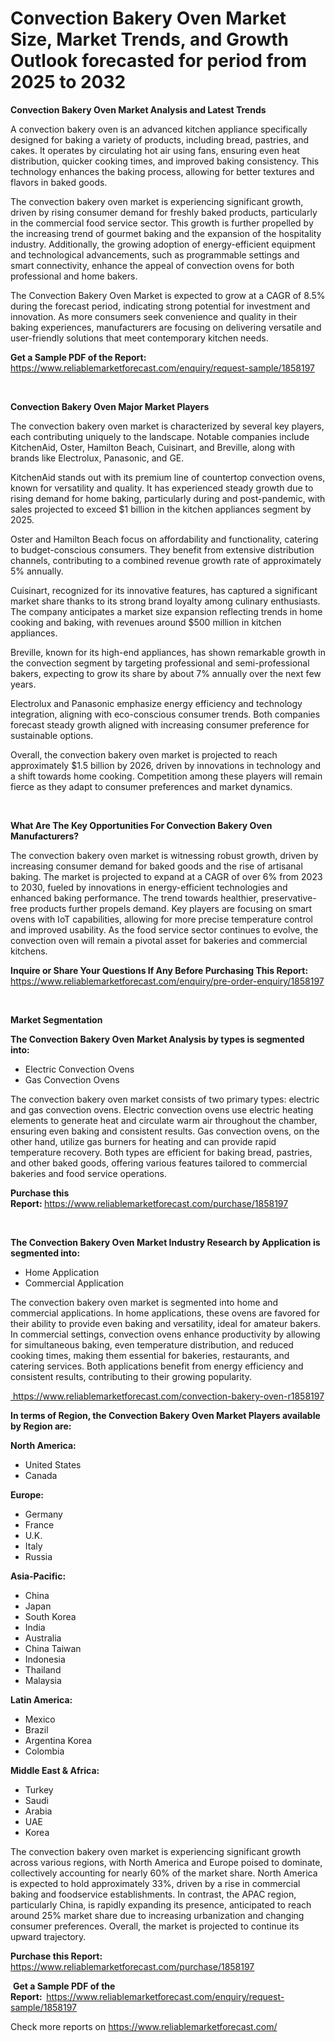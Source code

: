 <p><h1>Convection Bakery Oven Market Size, Market Trends, and Growth Outlook forecasted for period from 2025 to 2032</h1></p><p><strong>Convection Bakery Oven Market Analysis and Latest Trends</strong></p>
<p><p>A convection bakery oven is an advanced kitchen appliance specifically designed for baking a variety of products, including bread, pastries, and cakes. It operates by circulating hot air using fans, ensuring even heat distribution, quicker cooking times, and improved baking consistency. This technology enhances the baking process, allowing for better textures and flavors in baked goods.</p><p>The convection bakery oven market is experiencing significant growth, driven by rising consumer demand for freshly baked products, particularly in the commercial food service sector. This growth is further propelled by the increasing trend of gourmet baking and the expansion of the hospitality industry. Additionally, the growing adoption of energy-efficient equipment and technological advancements, such as programmable settings and smart connectivity, enhance the appeal of convection ovens for both professional and home bakers.</p><p>The Convection Bakery Oven Market is expected to grow at a CAGR of 8.5% during the forecast period, indicating strong potential for investment and innovation. As more consumers seek convenience and quality in their baking experiences, manufacturers are focusing on delivering versatile and user-friendly solutions that meet contemporary kitchen needs.</p></p>
<p><strong>Get a Sample PDF of the Report:&nbsp;</strong> <a href="https://www.reliablemarketforecast.com/enquiry/request-sample/1858197?utm_campaign=2628&utm_medium=2&utm_source=Github&utm_content=ia&utm_term=22022025&utm_id=convection-bakery-oven">https://www.reliablemarketforecast.com/enquiry/request-sample/1858197</a></p>
<p>&nbsp;</p>
<p><strong>Convection Bakery Oven Major Market Players</strong></p>
<p><p>The convection bakery oven market is characterized by several key players, each contributing uniquely to the landscape. Notable companies include KitchenAid, Oster, Hamilton Beach, Cuisinart, and Breville, along with brands like Electrolux, Panasonic, and GE. </p><p>KitchenAid stands out with its premium line of countertop convection ovens, known for versatility and quality. It has experienced steady growth due to rising demand for home baking, particularly during and post-pandemic, with sales projected to exceed $1 billion in the kitchen appliances segment by 2025.</p><p>Oster and Hamilton Beach focus on affordability and functionality, catering to budget-conscious consumers. They benefit from extensive distribution channels, contributing to a combined revenue growth rate of approximately 5% annually.</p><p>Cuisinart, recognized for its innovative features, has captured a significant market share thanks to its strong brand loyalty among culinary enthusiasts. The company anticipates a market size expansion reflecting trends in home cooking and baking, with revenues around $500 million in kitchen appliances.</p><p>Breville, known for its high-end appliances, has shown remarkable growth in the convection segment by targeting professional and semi-professional bakers, expecting to grow its share by about 7% annually over the next few years.</p><p>Electrolux and Panasonic emphasize energy efficiency and technology integration, aligning with eco-conscious consumer trends. Both companies forecast steady growth aligned with increasing consumer preference for sustainable options.</p><p>Overall, the convection bakery oven market is projected to reach approximately $1.5 billion by 2026, driven by innovations in technology and a shift towards home cooking. Competition among these players will remain fierce as they adapt to consumer preferences and market dynamics.</p></p>
<p>&nbsp;</p>
<p><strong>What Are The Key Opportunities For Convection Bakery Oven Manufacturers?</strong></p>
<p><p>The convection bakery oven market is witnessing robust growth, driven by increasing consumer demand for baked goods and the rise of artisanal baking. The market is projected to expand at a CAGR of over 6% from 2023 to 2030, fueled by innovations in energy-efficient technologies and enhanced baking performance. The trend towards healthier, preservative-free products further propels demand. Key players are focusing on smart ovens with IoT capabilities, allowing for more precise temperature control and improved usability. As the food service sector continues to evolve, the convection oven will remain a pivotal asset for bakeries and commercial kitchens.</p></p>
<p><strong>Inquire or Share Your Questions If Any Before Purchasing This Report:</strong> <a href="https://www.reliablemarketforecast.com/enquiry/pre-order-enquiry/1858197?utm_campaign=2628&utm_medium=2&utm_source=Github&utm_content=ia&utm_term=22022025&utm_id=convection-bakery-oven">https://www.reliablemarketforecast.com/enquiry/pre-order-enquiry/1858197</a></p>
<p>&nbsp;</p>
<p><strong>Market Segmentation</strong></p>
<p><strong>The Convection Bakery Oven Market Analysis by types is segmented into:</strong></p>
<p><ul><li>Electric Convection Ovens</li><li>Gas Convection Ovens</li></ul></p>
<p><p>The convection bakery oven market consists of two primary types: electric and gas convection ovens. Electric convection ovens use electric heating elements to generate heat and circulate warm air throughout the chamber, ensuring even baking and consistent results. Gas convection ovens, on the other hand, utilize gas burners for heating and can provide rapid temperature recovery. Both types are efficient for baking bread, pastries, and other baked goods, offering various features tailored to commercial bakeries and food service operations.</p></p>
<p><strong>Purchase this Report:&nbsp;</strong><a href="https://www.reliablemarketforecast.com/purchase/1858197?utm_campaign=2628&utm_medium=2&utm_source=Github&utm_content=ia&utm_term=22022025&utm_id=convection-bakery-oven">https://www.reliablemarketforecast.com/purchase/1858197</a></p>
<p>&nbsp;</p>
<p><strong>The Convection Bakery Oven Market Industry Research by Application is segmented into:</strong></p>
<p><ul><li>Home Application</li><li>Commercial Application</li></ul></p>
<p><p>The convection bakery oven market is segmented into home and commercial applications. In home applications, these ovens are favored for their ability to provide even baking and versatility, ideal for amateur bakers. In commercial settings, convection ovens enhance productivity by allowing for simultaneous baking, even temperature distribution, and reduced cooking times, making them essential for bakeries, restaurants, and catering services. Both applications benefit from energy efficiency and consistent results, contributing to their growing popularity.</p></p>
<p><a href="https://www.reliablemarketforecast.com/convection-bakery-oven-r1858197?utm_campaign=2628&utm_medium=2&utm_source=Github&utm_content=ia&utm_term=22022025&utm_id=convection-bakery-oven">&nbsp;https://www.reliablemarketforecast.com/convection-bakery-oven-r1858197</a></p>
<p><strong>In terms of Region, the Convection Bakery Oven Market Players available by Region are:</strong></p>
<p>
    <p> <strong> North America: </strong>
        <ul>
            <li>United States</li>
            <li>Canada</li>
        </ul>
        </p> 
    <p> <strong> Europe: </strong>
        <ul>
            <li>Germany</li>
            <li>France</li>
            <li>U.K.</li>
            <li>Italy</li>
            <li>Russia</li>
        </ul>
        </p> 
    <p> <strong> Asia-Pacific: </strong>
        <ul>
            <li>China</li>
            <li>Japan</li>
            <li>South Korea</li>
            <li>India</li>
            <li>Australia</li>
            <li>China Taiwan</li>
            <li>Indonesia</li>
            <li>Thailand</li>
            <li>Malaysia</li>
        </ul>
        </p> 
    <p> <strong> Latin America: </strong>
        <ul>
            <li>Mexico</li>
            <li>Brazil</li>
            <li>Argentina Korea</li>
            <li>Colombia</li>
        </ul>
        </p> 
    <p> <strong> Middle East & Africa: </strong>
        <ul>
            <li>Turkey</li>
            <li>Saudi</li>
            <li>Arabia</li>
            <li>UAE</li>
            <li>Korea</li>
        </ul>
    </p>
    </p>
<p><p>The convection bakery oven market is experiencing significant growth across various regions, with North America and Europe poised to dominate, collectively accounting for nearly 60% of the market share. North America is expected to hold approximately 33%, driven by a rise in commercial baking and foodservice establishments. In contrast, the APAC region, particularly China, is rapidly expanding its presence, anticipated to reach around 25% market share due to increasing urbanization and changing consumer preferences. Overall, the market is projected to continue its upward trajectory.</p></p>
<p><strong>Purchase this Report: </strong><a href="https://www.reliablemarketforecast.com/purchase/1858197?utm_campaign=2628&utm_medium=2&utm_source=Github&utm_content=ia&utm_term=22022025&utm_id=convection-bakery-oven">https://www.reliablemarketforecast.com/purchase/1858197</a></p>
<p>&nbsp;<strong>Get a Sample PDF of the Report:&nbsp;&nbsp;</strong><a href="https://www.reliablemarketforecast.com/enquiry/request-sample/1858197?utm_campaign=2628&utm_medium=2&utm_source=Github&utm_content=ia&utm_term=22022025&utm_id=convection-bakery-oven">https://www.reliablemarketforecast.com/enquiry/request-sample/1858197</a></p>
<p><strong></strong></p>
<p>Check more reports on <a href="https://www.reliablemarketforecast.com/?utm_campaign=2628&utm_medium=2&utm_source=Github&utm_content=ia&utm_term=22022025&utm_id=convection-bakery-oven">https://www.reliablemarketforecast.com/</a></p>